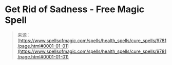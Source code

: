 <!--yml
category: 未分类
date: 2024-06-12 18:46:12
-->

# Get Rid of Sadness - Free Magic Spell

> 来源：[https://www.spellsofmagic.com/spells/health_spells/cure_spells/9781/page.html#0001-01-01](https://www.spellsofmagic.com/spells/health_spells/cure_spells/9781/page.html#0001-01-01)